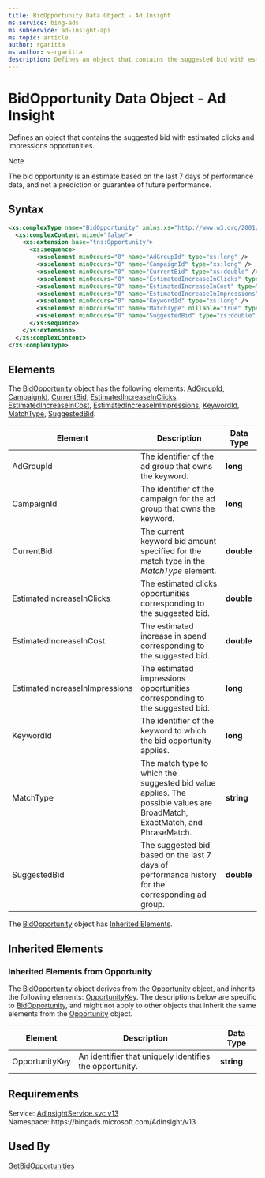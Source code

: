 ```yaml
---
title: BidOpportunity Data Object - Ad Insight
ms.service: bing-ads
ms.subservice: ad-insight-api
ms.topic: article
author: rgaritta
ms.author: v-rgaritta
description: Defines an object that contains the suggested bid with estimated clicks and impressions opportunities.
---
```

# BidOpportunity Data Object - Ad Insight
Defines an object that contains the suggested bid with estimated clicks and impressions opportunities.

> [!NOTE]
> The bid opportunity is an estimate based on the last 7 days of performance data, and not a prediction or guarantee of future performance.

## Syntax
```xml
<xs:complexType name="BidOpportunity" xmlns:xs="http://www.w3.org/2001/XMLSchema">
  <xs:complexContent mixed="false">
    <xs:extension base="tns:Opportunity">
      <xs:sequence>
        <xs:element minOccurs="0" name="AdGroupId" type="xs:long" />
        <xs:element minOccurs="0" name="CampaignId" type="xs:long" />
        <xs:element minOccurs="0" name="CurrentBid" type="xs:double" />
        <xs:element minOccurs="0" name="EstimatedIncreaseInClicks" type="xs:double" />
        <xs:element minOccurs="0" name="EstimatedIncreaseInCost" type="xs:double" />
        <xs:element minOccurs="0" name="EstimatedIncreaseInImpressions" type="xs:long" />
        <xs:element minOccurs="0" name="KeywordId" type="xs:long" />
        <xs:element minOccurs="0" name="MatchType" nillable="true" type="xs:string" />
        <xs:element minOccurs="0" name="SuggestedBid" type="xs:double" />
      </xs:sequence>
    </xs:extension>
  </xs:complexContent>
</xs:complexType>
```

## <a name="elements"></a>Elements

The [BidOpportunity](bidopportunity.md) object has the following elements: [AdGroupId](#adgroupid), [CampaignId](#campaignid), [CurrentBid](#currentbid), [EstimatedIncreaseInClicks](#estimatedincreaseinclicks), [EstimatedIncreaseInCost](#estimatedincreaseincost), [EstimatedIncreaseInImpressions](#estimatedincreaseinimpressions), [KeywordId](#keywordid), [MatchType](#matchtype), [SuggestedBid](#suggestedbid).

|Element|Description|Data Type|
|-----------|---------------|-------------|
|<a name="adgroupid"></a>AdGroupId|The identifier of the ad group that owns the keyword.|**long**|
|<a name="campaignid"></a>CampaignId|The identifier of the campaign for the ad group that owns the keyword.|**long**|
|<a name="currentbid"></a>CurrentBid|The current keyword bid amount specified for the match type in the *MatchType* element.|**double**|
|<a name="estimatedincreaseinclicks"></a>EstimatedIncreaseInClicks|The estimated clicks opportunities corresponding to the suggested bid.|**double**|
|<a name="estimatedincreaseincost"></a>EstimatedIncreaseInCost|The estimated increase in spend corresponding to the suggested bid.|**double**|
|<a name="estimatedincreaseinimpressions"></a>EstimatedIncreaseInImpressions|The estimated impressions opportunities corresponding to the suggested bid.|**long**|
|<a name="keywordid"></a>KeywordId|The identifier of the keyword to which the bid opportunity applies.|**long**|
|<a name="matchtype"></a>MatchType|The match type to which the suggested bid value applies. The possible values are BroadMatch, ExactMatch, and PhraseMatch.|**string**|
|<a name="suggestedbid"></a>SuggestedBid|The suggested bid based on the last 7 days of performance history for the corresponding ad group.|**double**|

The [BidOpportunity](bidopportunity.md) object has [Inherited Elements](#inheritedelements).

## <a name="inheritedelements"></a>Inherited Elements

### <a name="inheritedelementsopportunity"></a>Inherited Elements from Opportunity
The [BidOpportunity](bidopportunity.md) object derives from the [Opportunity](opportunity.md) object, and inherits the following elements: [OpportunityKey](#opportunitykey). The descriptions below are specific to [BidOpportunity](bidopportunity.md), and might not apply to other objects that inherit the same elements from the [Opportunity](opportunity.md) object.  

|Element|Description|Data Type|
|-----------|---------------|-------------|
|<a name="opportunitykey"></a>OpportunityKey|An identifier that uniquely identifies the opportunity.|**string**|

## Requirements
Service: [AdInsightService.svc v13](https://adinsight.api.bingads.microsoft.com/Api/Advertiser/AdInsight/v13/AdInsightService.svc)  
Namespace: https\://bingads.microsoft.com/AdInsight/v13  

## Used By
[GetBidOpportunities](getbidopportunities.md)  
